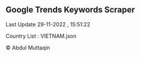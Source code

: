 

## Google Trends Keywords Scraper 
 
Last Update 29-11-2022 , 15:51:22

Country List :
VIETNAM.json



© Abdul Muttaqin 
